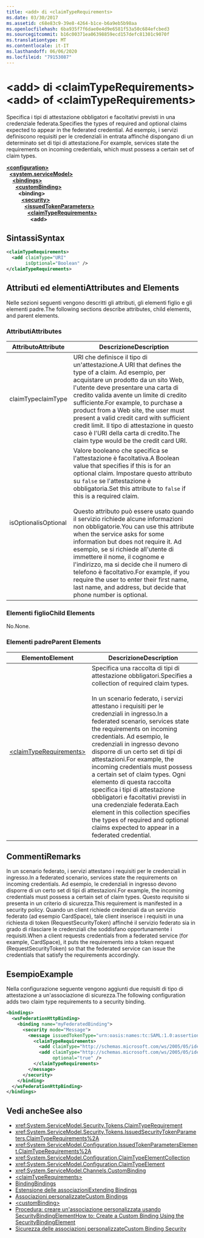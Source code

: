 ```yaml
---
title: <add> di <claimTypeRequirements>
ms.date: 03/30/2017
ms.assetid: c68e83c9-39e8-4264-b1ce-b6a9eb5b98aa
ms.openlocfilehash: 6ba935f7f6dae0e4d9e6581f53a50c684efcbed3
ms.sourcegitcommit: b16c00371ea06398859ecd157defc81301c9070f
ms.translationtype: MT
ms.contentlocale: it-IT
ms.lasthandoff: 06/06/2020
ms.locfileid: "79153087"
---
```

# <a name="add-of-claimtyperequirements"></a><span data-ttu-id="d0eda-102">\<add> di \<claimTypeRequirements></span><span class="sxs-lookup"><span data-stu-id="d0eda-102">\<add> of \<claimTypeRequirements></span></span>
<span data-ttu-id="d0eda-103">Specifica i tipi di attestazione obbligatori e facoltativi previsti in una credenziale federata.</span><span class="sxs-lookup"><span data-stu-id="d0eda-103">Specifies the types of required and optional claims expected to appear in the federated credential.</span></span> <span data-ttu-id="d0eda-104">Ad esempio, i servizi definiscono requisiti per le credenziali in entrata affinché dispongano di un determinato set di tipi di attestazione.</span><span class="sxs-lookup"><span data-stu-id="d0eda-104">For example, services state the requirements on incoming credentials, which must possess a certain set of claim types.</span></span>  
  
[**\<configuration>**](../configuration-element.md)\
&nbsp;&nbsp;[**\<system.serviceModel>**](system-servicemodel.md)\
&nbsp;&nbsp;&nbsp;&nbsp;[**\<bindings>**](bindings.md)\
&nbsp;&nbsp;&nbsp;&nbsp;&nbsp;&nbsp;[**\<customBinding>**](custombinding.md)\
&nbsp;&nbsp;&nbsp;&nbsp;&nbsp;&nbsp;&nbsp;&nbsp;**\<binding>**\
&nbsp;&nbsp;&nbsp;&nbsp;&nbsp;&nbsp;&nbsp;&nbsp;&nbsp;&nbsp;[**\<security>**](security-of-custombinding.md)\
&nbsp;&nbsp;&nbsp;&nbsp;&nbsp;&nbsp;&nbsp;&nbsp;&nbsp;&nbsp;&nbsp;&nbsp;[**\<issuedTokenParameters>**](issuedtokenparameters.md)\
&nbsp;&nbsp;&nbsp;&nbsp;&nbsp;&nbsp;&nbsp;&nbsp;&nbsp;&nbsp;&nbsp;&nbsp;&nbsp;&nbsp;[**\<claimTypeRequirements>**](claimtyperequirements-element.md)\
&nbsp;&nbsp;&nbsp;&nbsp;&nbsp;&nbsp;&nbsp;&nbsp;&nbsp;&nbsp;&nbsp;&nbsp;&nbsp;&nbsp;&nbsp;&nbsp;**\<add>**  
  
## <a name="syntax"></a><span data-ttu-id="d0eda-105">Sintassi</span><span class="sxs-lookup"><span data-stu-id="d0eda-105">Syntax</span></span>  
  
```xml  
<claimTypeRequirements>
  <add claimType="URI"
       isOptional="Boolean" />
</claimTypeRequirements>
```  
  
## <a name="attributes-and-elements"></a><span data-ttu-id="d0eda-106">Attributi ed elementi</span><span class="sxs-lookup"><span data-stu-id="d0eda-106">Attributes and Elements</span></span>  
 <span data-ttu-id="d0eda-107">Nelle sezioni seguenti vengono descritti gli attributi, gli elementi figlio e gli elementi padre.</span><span class="sxs-lookup"><span data-stu-id="d0eda-107">The following sections describe attributes, child elements, and parent elements.</span></span>  
  
### <a name="attributes"></a><span data-ttu-id="d0eda-108">Attributi</span><span class="sxs-lookup"><span data-stu-id="d0eda-108">Attributes</span></span>  
  
|<span data-ttu-id="d0eda-109">Attributo</span><span class="sxs-lookup"><span data-stu-id="d0eda-109">Attribute</span></span>|<span data-ttu-id="d0eda-110">Descrizione</span><span class="sxs-lookup"><span data-stu-id="d0eda-110">Description</span></span>|  
|---------------|-----------------|  
|<span data-ttu-id="d0eda-111">claimType</span><span class="sxs-lookup"><span data-stu-id="d0eda-111">claimType</span></span>|<span data-ttu-id="d0eda-112">URI che definisce il tipo di un'attestazione.</span><span class="sxs-lookup"><span data-stu-id="d0eda-112">A URI that defines the type of a claim.</span></span> <span data-ttu-id="d0eda-113">Ad esempio, per acquistare un prodotto da un sito Web, l'utente deve presentare una carta di credito valida avente un limite di credito sufficiente.</span><span class="sxs-lookup"><span data-stu-id="d0eda-113">For example, to purchase a product from a Web site, the user must present a valid credit card with sufficient credit limit.</span></span> <span data-ttu-id="d0eda-114">Il tipo di attestazione in questo caso è l'URI della carta di credito.</span><span class="sxs-lookup"><span data-stu-id="d0eda-114">The claim type would be the credit card URI.</span></span>|  
|<span data-ttu-id="d0eda-115">isOptional</span><span class="sxs-lookup"><span data-stu-id="d0eda-115">isOptional</span></span>|<span data-ttu-id="d0eda-116">Valore booleano che specifica se l'attestazione è facoltativa.</span><span class="sxs-lookup"><span data-stu-id="d0eda-116">A Boolean value that specifies if this is for an optional claim.</span></span> <span data-ttu-id="d0eda-117">Impostare questo attributo su `false` se l'attestazione è obbligatoria.</span><span class="sxs-lookup"><span data-stu-id="d0eda-117">Set this attribute to `false` if this is a required claim.</span></span><br /><br /> <span data-ttu-id="d0eda-118">Questo attributo può essere usato quando il servizio richiede alcune informazioni non obbligatorie.</span><span class="sxs-lookup"><span data-stu-id="d0eda-118">You can use this attribute when the service asks for some information but does not require it.</span></span> <span data-ttu-id="d0eda-119">Ad esempio, se si richiede all'utente di immettere il nome, il cognome e l'indirizzo, ma si decide che il numero di telefono è facoltativo.</span><span class="sxs-lookup"><span data-stu-id="d0eda-119">For example, if you require the user to enter their first name, last name, and address, but decide that phone number is optional.</span></span>|  
  
### <a name="child-elements"></a><span data-ttu-id="d0eda-120">Elementi figlio</span><span class="sxs-lookup"><span data-stu-id="d0eda-120">Child Elements</span></span>  
 <span data-ttu-id="d0eda-121">No.</span><span class="sxs-lookup"><span data-stu-id="d0eda-121">None.</span></span>  
  
### <a name="parent-elements"></a><span data-ttu-id="d0eda-122">Elementi padre</span><span class="sxs-lookup"><span data-stu-id="d0eda-122">Parent Elements</span></span>  
  
|<span data-ttu-id="d0eda-123">Elemento</span><span class="sxs-lookup"><span data-stu-id="d0eda-123">Element</span></span>|<span data-ttu-id="d0eda-124">Descrizione</span><span class="sxs-lookup"><span data-stu-id="d0eda-124">Description</span></span>|  
|-------------|-----------------|  
|[\<claimTypeRequirements>](claimtyperequirements-element.md)|<span data-ttu-id="d0eda-125">Specifica una raccolta di tipi di attestazione obbligatori.</span><span class="sxs-lookup"><span data-stu-id="d0eda-125">Specifies a collection of required claim types.</span></span><br /><br /> <span data-ttu-id="d0eda-126">In un scenario federato, i servizi attestano i requisiti per le credenziali in ingresso.</span><span class="sxs-lookup"><span data-stu-id="d0eda-126">In a federated scenario, services state the requirements on incoming credentials.</span></span> <span data-ttu-id="d0eda-127">Ad esempio, le credenziali in ingresso devono disporre di un certo set di tipi di attestazioni.</span><span class="sxs-lookup"><span data-stu-id="d0eda-127">For example, the incoming credentials must possess a certain set of claim types.</span></span> <span data-ttu-id="d0eda-128">Ogni elemento di questa raccolta specifica i tipi di attestazione obbligatori e facoltativi previsti in una credenziale federata.</span><span class="sxs-lookup"><span data-stu-id="d0eda-128">Each element in this collection specifies the types of required and optional claims expected to appear in a federated credential.</span></span>|  
  
## <a name="remarks"></a><span data-ttu-id="d0eda-129">Commenti</span><span class="sxs-lookup"><span data-stu-id="d0eda-129">Remarks</span></span>  
 <span data-ttu-id="d0eda-130">In un scenario federato, i servizi attestano i requisiti per le credenziali in ingresso.</span><span class="sxs-lookup"><span data-stu-id="d0eda-130">In a federated scenario, services state the requirements on incoming credentials.</span></span> <span data-ttu-id="d0eda-131">Ad esempio, le credenziali in ingresso devono disporre di un certo set di tipi di attestazioni.</span><span class="sxs-lookup"><span data-stu-id="d0eda-131">For example, the incoming credentials must possess a certain set of claim types.</span></span> <span data-ttu-id="d0eda-132">Questo requisito si presenta in un criterio di sicurezza.</span><span class="sxs-lookup"><span data-stu-id="d0eda-132">This requirement is manifested in a security policy.</span></span> <span data-ttu-id="d0eda-133">Quando un client richiede credenziali da un servizio federato (ad esempio CardSpace), tale client inserisce i requisiti in una richiesta di token (RequestSecurityToken) affinché il servizio federato sia in grado di rilasciare le credenziali che soddisfano opportunamente i requisiti.</span><span class="sxs-lookup"><span data-stu-id="d0eda-133">When a client requests credentials from a federated service (for example, CardSpace), it puts the requirements into a token request (RequestSecurityToken) so that the federated service can issue the credentials that satisfy the requirements accordingly.</span></span>  
  
## <a name="example"></a><span data-ttu-id="d0eda-134">Esempio</span><span class="sxs-lookup"><span data-stu-id="d0eda-134">Example</span></span>  
 <span data-ttu-id="d0eda-135">Nella configurazione seguente vengono aggiunti due requisiti di tipo di attestazione a un'associazione di sicurezza.</span><span class="sxs-lookup"><span data-stu-id="d0eda-135">The following configuration adds two claim type requirements to a security binding.</span></span>  
  
```xml  
<bindings>
  <wsFederationHttpBinding>
    <binding name="myFederatedBinding">
      <security mode="Message">
        <message issuedTokenType="urn:oasis:names:tc:SAML:1.0:assertion">
          <claimTypeRequirements>
            <add claimType="http://schemas.microsoft.com/ws/2005/05/identity/claims/EmailAddress" />
            <add claimType="http://schemas.microsoft.com/ws/2005/05/identity/claims/UserName"
                 optional="true" />
          </claimTypeRequirements>
        </message>
      </security>
    </binding>
  </wsFederationHttpBinding>
</bindings>
```  
  
## <a name="see-also"></a><span data-ttu-id="d0eda-136">Vedi anche</span><span class="sxs-lookup"><span data-stu-id="d0eda-136">See also</span></span>

- <xref:System.ServiceModel.Security.Tokens.ClaimTypeRequirement>
- <xref:System.ServiceModel.Security.Tokens.IssuedSecurityTokenParameters.ClaimTypeRequirements%2A>
- <xref:System.ServiceModel.Configuration.IssuedTokenParametersElement.ClaimTypeRequirements%2A>
- <xref:System.ServiceModel.Configuration.ClaimTypeElementCollection>
- <xref:System.ServiceModel.Configuration.ClaimTypeElement>
- <xref:System.ServiceModel.Channels.CustomBinding>
- [\<claimTypeRequirements>](claimtyperequirements-element.md)
- [<span data-ttu-id="d0eda-137">Binding</span><span class="sxs-lookup"><span data-stu-id="d0eda-137">Bindings</span></span>](../../../wcf/bindings.md)
- [<span data-ttu-id="d0eda-138">Estensione delle associazioni</span><span class="sxs-lookup"><span data-stu-id="d0eda-138">Extending Bindings</span></span>](../../../wcf/extending/extending-bindings.md)
- [<span data-ttu-id="d0eda-139">Associazioni personalizzate</span><span class="sxs-lookup"><span data-stu-id="d0eda-139">Custom Bindings</span></span>](../../../wcf/extending/custom-bindings.md)
- [\<customBinding>](custombinding.md)
- [<span data-ttu-id="d0eda-140">Procedura: creare un'associazione personalizzata usando SecurityBindingElement</span><span class="sxs-lookup"><span data-stu-id="d0eda-140">How to: Create a Custom Binding Using the SecurityBindingElement</span></span>](../../../wcf/feature-details/how-to-create-a-custom-binding-using-the-securitybindingelement.md)
- [<span data-ttu-id="d0eda-141">Sicurezza delle associazioni personalizzate</span><span class="sxs-lookup"><span data-stu-id="d0eda-141">Custom Binding Security</span></span>](../../../wcf/samples/custom-binding-security.md)
